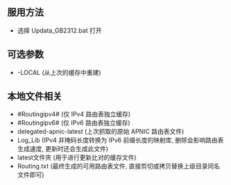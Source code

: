 ﻿## 服用方法

 - 选择 Updata_GB2312.bat 打开

## 可选参数

 - -LOCAL   (从上次的缓存中重建)


## 本地文件相关

 - #Routingipv4#   (仅 IPv4 路由表独立缓存)
 - #Routingipv6#   (仅 IPv6 路由表独立缓存)
 - delegated-apnic-latest   (上次抓取的原始 APNIC 路由表文件)
 - Log_Lib   (IPv4 非掩码长度转换为 IPv6 前缀长度的映射库, 删除会影响路由表生成速度, 更新时还会生成此文件)
 - latest文件夾   (用于进行更新比对的缓存文件)
 - Routing.txt   (最终生成的可用路由表文件, 直接剪切或拷贝替换上级目录同名文件即可)
